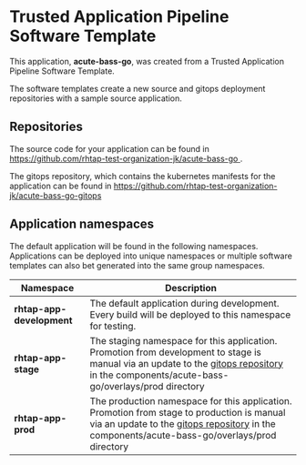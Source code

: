 # Trusted Application Pipeline Software Template

This application, **acute-bass-go**, was created from a Trusted Application Pipeline Software Template.

The software templates create a new source and gitops deployment repositories with a sample source application. 

## Repositories

The source code for your application can be found in [https://github.com/rhtap-test-organization-jk/acute-bass-go ](https://github.com/rhtap-test-organization-jk/acute-bass-go ).
 
The gitops repository, which contains the kubernetes manifests for the application can be found in 
[https://github.com/rhtap-test-organization-jk/acute-bass-go-gitops ](https://github.com/rhtap-test-organization-jk/acute-bass-go-gitops ) 

## Application namespaces 

The default application will be found in the following namespaces. Applications can be deployed into unique namespaces or multiple software templates can also bet generated into the same group namespaces.  

|  Namespace   |  Description   |  
| -------- | -------- |   
| **rhtap-app-development** | The default application during development. Every build will be deployed to this namespace for testing. | 
| **rhtap-app-stage** | The staging namespace for this application. Promotion from development to stage is manual via an update to the [gitops repository](https://github.com/rhtap-test-organization-jk/acute-bass-go-gitops ) in the components/acute-bass-go/overlays/prod directory |  
| **rhtap-app-prod** | The production namespace for this application. Promotion from stage to production is manual via an update to the [gitops repository](https://github.com/rhtap-test-organization-jk/acute-bass-go-gitops ) in the components/acute-bass-go/overlays/prod directory | 
